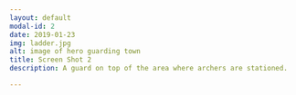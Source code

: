 ```yaml
---
layout: default
modal-id: 2
date: 2019-01-23
img: ladder.jpg
alt: image of hero guarding town
title: Screen Shot 2
description: A guard on top of the area where archers are stationed.

---
```

